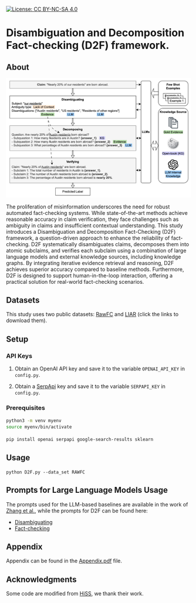 [![License: CC BY-NC-SA 4.0](https://img.shields.io/badge/License-CC_BY--NC--SA_4.0-lightgrey.svg)](https://creativecommons.org/licenses/by-nc-sa/4.0/)

# Disambiguation and Decomposition Fact-checking (D2F) framework.

## About

![Overview of D2F](overview.jpg)

The proliferation of misinformation underscores the need for robust automated fact-checking systems. While state-of-the-art methods achieve reasonable accuracy in claim verification, they face challenges such as ambiguity in claims and insufficient contextual understanding. This study introduces a Disambiguation and Decomposition Fact-Checking (D2F) framework, a question-driven approach to enhance the reliability of fact-checking. D2F systematically disambiguates claims, decomposes them into atomic subclaims, and verifies each subclaim using a combination of large language models and external knowledge sources, including knowledge graphs. By integrating iterative evidence retrieval and reasoning, D2F achieves superior accuracy compared to baseline methods. Furthermore, D2F is designed to support human-in-the-loop interaction, offering a practical solution for real-world fact-checking scenarios.

## Datasets

This study uses two public datasets: [RawFC](https://github.com/Nicozwy/CofCED/tree/main/Datasets/RAWFC) and [LIAR](https://huggingface.co/datasets/liar) (click the links to download them). 

## Setup

### API Keys

1. Obtain an OpenAI API key and save it to the variable `OPENAI_API_KEY` in `config.py`.

2. Obtain a [SerpApi](https://serpapi.com/) key and save it to the variable `SERPAPI_KEY` in `config.py`.

### Prerequisites

```sh
python3 -m venv myenv
source myenv/bin/activate

pip install openai serpapi google-search-results sklearn
```

## Usage

```
python D2F.py --data_set RAWFC
```

## Prompts for Large Language Models Usage

The prompts used for the LLM-based baselines are available in the work of [Zhang et al.](https://aclanthology.org/2023.ijcnlp-main.64/), while the prompts for D2F can be found here:

- [Disambiguating](prompts/FindAmbiguity.md)
- [Fact-checking](prompts/FactChecking.md)

## Appendix

Appendix can be found in the [Appendix.pdf](Appendix.pdf) file.


## Acknowledgments

Some code are modified from [HiSS](https://github.com/jadeCurl/HiSS), we thank their work.
